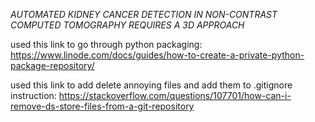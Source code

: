 *AUTOMATED KIDNEY CANCER DETECTION IN NON-CONTRAST COMPUTED TOMOGRAPHY REQUIRES A 3D APPROACH*

used this link to go through python packaging: https://www.linode.com/docs/guides/how-to-create-a-private-python-package-repository/

used this link to add delete annoying files and add them to .gitignore instruction: https://stackoverflow.com/questions/107701/how-can-i-remove-ds-store-files-from-a-git-repository
